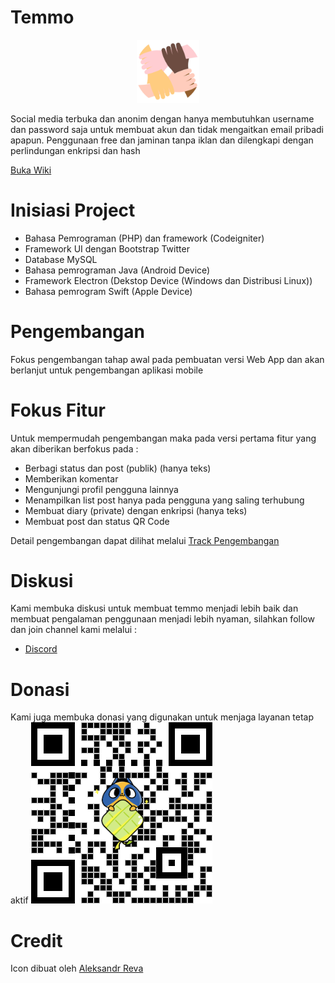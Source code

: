 # Temmo
<p style="text-align:center">
<img src="rsc/icon.png" width="20%">
</p>
Social media terbuka dan anonim dengan hanya membutuhkan username dan password saja untuk membuat akun dan tidak mengaitkan email pribadi apapun. Penggunaan free dan jaminan tanpa iklan dan dilengkapi dengan perlindungan enkripsi dan hash

[Buka Wiki](https://github.com/rzak23/temmo/wiki)

# Inisiasi Project
* Bahasa Pemrograman (PHP) dan framework (Codeigniter)
* Framework UI dengan Bootstrap Twitter
* Database MySQL
* Bahasa pemrograman Java (Android Device)
* Framework Electron (Dekstop Device (Windows dan Distribusi Linux))
* Bahasa pemrogram Swift (Apple Device)

# Pengembangan
Fokus pengembangan tahap awal pada pembuatan versi Web App dan akan berlanjut untuk pengembangan aplikasi mobile

# Fokus Fitur
Untuk mempermudah pengembangan maka pada versi pertama fitur yang akan diberikan berfokus pada :
* Berbagi status dan post (publik) (hanya teks)
* Memberikan komentar
* Mengunjungi profil pengguna lainnya
* Menampilkan list post hanya pada pengguna yang saling terhubung
* Membuat diary (private) dengan enkripsi (hanya teks)
* Membuat post dan status QR Code

Detail pengembangan dapat dilihat melalui [Track Pengembangan](https://github.com/rzak23/temmo/wiki/Track-Pengembangan-Dan-Fitur)

# Diskusi
Kami membuka diskusi untuk membuat temmo menjadi lebih baik dan membuat pengalaman penggunaan menjadi lebih nyaman, silahkan follow dan join channel kami melalui :
* [Discord](https://discord.gg/XhhYUHCW)

# Donasi
Kami juga membuka donasi yang digunakan untuk menjaga layanan tetap aktif
![donasi](rsc/donasi.png)

# Credit
Icon dibuat oleh [Aleksandr Reva](https://www.iconfinder.com/Revicon)
